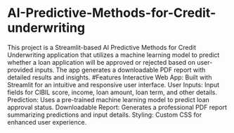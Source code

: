# AI-Predictive-Methods-for-Credit-underwriting
This project is a Streamlit-based AI Predictive Methods for Credit Underwriting application that utilizes a machine learning model to predict whether a loan application will be approved or rejected based on user-provided inputs. The app generates a downloadable PDF report with detailed results and insights.
#Features
Interactive Web App: Built with Streamlit for an intuitive and responsive user interface.
User Inputs: Input fields for CIBIL score, income, loan amount, loan term, and other details.
Prediction: Uses a pre-trained machine learning model to predict loan approval status.
Downloadable Report: Generates a professional PDF report summarizing predictions and input details.
Styling: Custom CSS for enhanced user experience.
